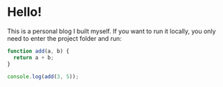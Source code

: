 # Hello!

This is a personal blog I built myself. If you want to run it locally, you only need to enter the project folder and run:

```javascript
function add(a, b) {
  return a + b;
}

console.log(add(3, 5));
```
